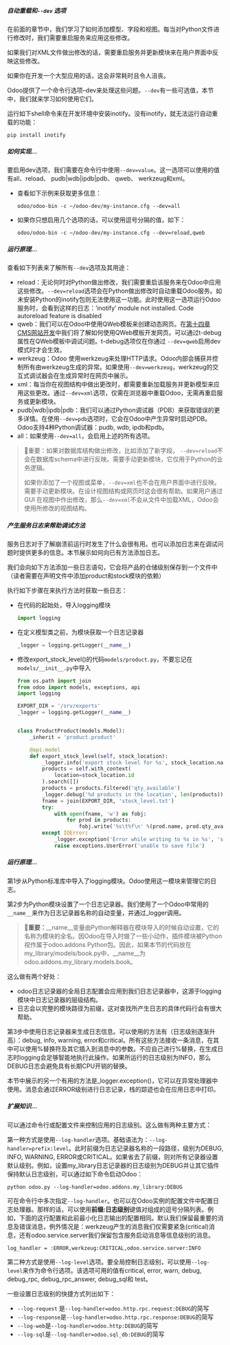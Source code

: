 ##### 自动重载和`--dev` 选项

在前面的章节中，我们学习了如何添加模型、字段和视图。每当对Python文件进行修改时，我们需要重启服务来应用这些修改。

如果我们对XML文件做出修改的话，需要重启服务并更新模块来在用户界面中反映这些修改。

如果你在开发一个大型应用的话，这会非常耗时且令人沮丧。

Odoo提供了一个命令行选项–dev来处理这些问题。`--dev`有一些可选值，本节中，我们就来学习如何使用它们。



运行如下shell命令来在开发环境中安装inotify。没有inotify，就无法运行自动重载的功能：

```
pip install inotify
```



##### 如何实现…

要启用dev选项，我们需要在命令行中使用`--dev=value`。这一选项可以使用的值有all、reload、 pudb|wdb|ipdb|pdb、 qweb、 werkzeug和xml。

- 查看如下示例来获取更多信息：

  ```
  odoo/odoo-bin -c ~/odoo-dev/my-instance.cfg --dev=all
  ```

- 如果你只想启用几个选项的话，可以使用逗号分隔的值，如下：

  ```
  odoo/odoo-bin -c ~/odoo-dev/my-instance.cfg --dev=reload,qweb
  ```



##### 运行原理…

查看如下列表来了解所有`--dev`选项及其用途：

- reload：无论何时对Python做出修改，我们需要重启该服务来在Odoo中应用这些修改。`--dev=reload`选项会在Python做出修改时自动重载Odoo服务。如未安装Python的inotify包则无法使用这一功能。此时使用这一选项运行Odoo服务时，会看到这样的日志：’inotify’ module not installed. Code autoreload feature is disabled
- qweb：我们可以在Odoo中使用QWeb模板来创建动态网页。在[第十四章 CMS网站开发](https://alanhou.org/odoo-14-cms-website-development/)中我们将了解如何使用QWeb模板开发网页。可以通过t-debug 属性在QWeb模板中调试问题。t-debug选项仅在你通过 `--dev=qweb`启用dev模式时才会生效。
- werkzeug：Odoo 使用werkzeug来处理HTTP请求。Odoo内部会捕获并控制所有由werkzeug生成的异常。如果使用`--dev=werkzeug`，werkzeug的交互式调试器会在生成异常时在网页中展示。
- xml：每当你在视图结构中做出更改时，都需要重新加载服务并更新模型来应用这些更改。通过`--dev=xml`选项，仅需在浏览器中重载Odoo，无需再重启服务或更新模块。
- pudb|wdb|ipdb|pdb：我们可以通过Python调试器（PDB）来获取错误的更多详情。在使用`--dev=pdb`选项时，它会在Odoo中产生异常时启动PDB。Odoo支持4种Python调试器：pudb, wdb, ipdb和pdb。
- all：如果使用`--dev=all`，会启用上述的所有选项。

> 📝重要：如果对数据库结构做出修改，比如添加了新字段， `--dev=reload`不会在数据库schema中进行反映。需要手动更新模块，它仅用于Python的业务逻辑。
>
> 如果你添加了一个视图或菜单，`--dev=xml`也不会在用户界面中进行反映。需要手动更新模块。在设计视图结构或网页时这会很有帮助。如果用户通过 GUI 在视图中作出修改，那么`--dev=xml`不会从文件中加载XML，Odoo会使用所修改的视图结构。



##### 产生服务日志来帮助调试方法

服务日志对于了解崩溃前运行时发生了什么会很有用。也可以添加日志来在调试问题时提供更多的信息。本节展示如何向已有方法添加日志。

我们会向如下方法添加一些日志语句，它会将产品的仓储级别保存到一个文件中（读者需要在声明文件中添加product和stock模块的依赖）

执行如下步骤在来执行方法时获取一些日志：

- 在代码的起始处，导入logging模块

  ```python
  import logging
  ```

- 在定义模型类之前，为模块获取一个日志记录器

  ```python
  _logger = logging.getLogger(__name__)
  ```

- 修改export_stock_level()的代码`models/product.py`，不要忘记在`models/__init__.py`中导入

  ```python
  from os.path import join
  from odoo import models, exceptions, api
  import logging
  
  EXPORT_DIR = '/srv/exports'
  _logger = logging.getLogger(__name__)
  
  
  class ProductProduct(models.Model):
      _inherit = 'product.product'
  
      @api.model
      def export_stock_level(self, stock_location):
          _logger.info('export stock level for %s', stock_location.name)
          products = self.with_context(
              location=stock_location.id
          ).search([])
          products = products.filtered('qty_available')
          _logger.debug('%d products in the location', len(products))
          fname = join(EXPORT_DIR, 'stock_level.txt')
          try:
              with open(fname, 'w') as fobj:
                  for prod in products:
                      fobj.write('%s\t%f\n' %(prod.name, prod.qty_available))
          except IOError:
              _logger.exception('Error while writing to %s in %s', 'stock_level.txt', EXPORT_DIR)
              raise exceptions.UserError('unable to save file')
  ```

  

##### 运行原理…

第1步从Python标准库中导入了logging模块。Odoo使用这一模块来管理它的日志。

第2步为Python模块设置了一个日志记录器。我们使用了一个Odoo中常用的 `__name__`来作为日志记录器名称的自动变量，并通过_logger调用。

> 📝**重要：**__name__变量由Python解释器在模块导入的时候自动设置，它的名称为模块的全名。因Odoo在导入时做了一些小动作，插件模块被Python视作属于odoo.addons Python包。因此，如果本节的代码放在 my_library/models/book.py中，__name__为odoo.addons.my_library.models.book。

这么做有两个好处：

- odoo日志记录器的全局日志配置会应用到我们日志记录器中，这源于logging模块中日志记录器的层级结构。
- 日志会以完整的模块路径为前缀，这对查找所产生日志的具体代码行会有很大帮助。

第3步中使用日志记录器来生成日志信息。可以使用的方法有（日志级别逐渐升高）：debug, info, warning, error和critical。所有这些方法接收一条消息，在其中可以使用%替换符及其它插入到消息中的参数。不应自己进行%替换，在生成日志时logging会足够智能地执行此操作。如果所运行的日志级别为INFO，那么DEBUG日志会避免具有长期CPU开销的替换。

本节中展示的另一个有用的方法是_logger.exception()，它可以在异常处理器中使用。消息会通过ERROR级别进行日志记录，栈的踪迹也会在应用日志中打印。



##### 扩展知识…

可以通过命令行或配置文件来控制应用的日志级别。这么做有两种主要方式：

第一种方式是使用`--log-handler`选项。基础语法为：`--log-handler=prefix:level`。此时前缀为日志记录器名称的一段路径，级别为DEBUG, INFO, WARNING, ERROR或CRITICAL。如果省去了前缀，则对所有记录器设置默认级别。例如，设置my_library日志记录器的日志级别为DEBUG并让其它插件保持默认日志级别，可以通过如下命令启动Odoo：

```
python odoo.py --log-handler=odoo.addons.my_library:DEBUG
```

可在命令行中多次指定`--log-handler`。也可以在Odoo实例的配置文件中配置日志处理器。那样的话，可以使用**前缀:日志级别**键值对组成的逗号分隔列表。例如，下面的这行配置和此前最小化日志输出的配置相同。默认我们保留最重要的消息及错误消息，例外情况是：werkzeug产生的消息我们仅需要紧急(critical)消息，还有odoo.service.server我们保留包含服务启动消息等信息级别的消息。

```
log_handler = :ERROR,werkzeug:CRITICAL,odoo.service.server:INFO
```



第二种方式是使用`--log-level`选项。要全局控制日志级别，可以使用`--log-level`来作为命令行选项。该选项可用的值有critical, error, warn, debug, debug_rpc, debug_rpc_answer, debug_sql和 test。

一些设置日志级别的快捷方式列出如下：

- `--log-request` 是`--log-handler=odoo.http.rpc.request:DEBUG`的简写
- `--log-response`是`--log-handler=odoo.http.rpc.response:DEBUG`的简写
- `--log-web`是`--log-handler=odoo.http:DEBUG`的简写
- `--log-sql`是`--log-handler=odoo.sql_db:DEBUG`的简写